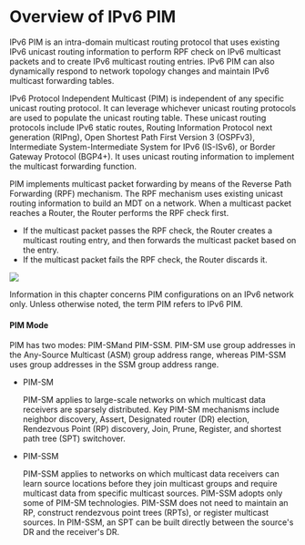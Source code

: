 Overview of IPv6 PIM
====================

IPv6 PIM is an intra-domain multicast routing protocol that uses existing IPv6 unicast routing information to perform RPF check on IPv6 multicast packets and to create IPv6 multicast routing entries. IPv6 PIM can also dynamically respond to network topology changes and maintain IPv6 multicast forwarding tables.

IPv6 Protocol Independent Multicast (PIM) is independent of any specific unicast routing protocol. It can leverage whichever unicast routing protocols are used to populate the unicast routing table. These unicast routing protocols include IPv6 static routes, Routing Information Protocol next generation (RIPng), Open Shortest Path First Version 3 (OSPFv3), Intermediate System-Intermediate System for IPv6 (IS-ISv6), or Border Gateway Protocol (BGP4+). It uses unicast routing information to implement the multicast forwarding function.

PIM implements multicast packet forwarding by means of the Reverse Path Forwarding (RPF) mechanism. The RPF mechanism uses existing unicast routing information to build an MDT on a network. When a multicast packet reaches a Router, the Router performs the RPF check first.

* If the multicast packet passes the RPF check, the Router creates a multicast routing entry, and then forwards the multicast packet based on the entry.
* If the multicast packet fails the RPF check, the Router discards it.

![](../../../../public_sys-resources/note_3.0-en-us.png) 

Information in this chapter concerns PIM configurations on an IPv6 network only. Unless otherwise noted, the term PIM refers to IPv6 PIM.


#### PIM Mode

PIM has two modes: PIM-SMand PIM-SSM. PIM-SM use group addresses in the Any-Source Multicast (ASM) group address range, whereas PIM-SSM uses group addresses in the SSM group address range.

* PIM-SM
  
  PIM-SM applies to large-scale networks on which multicast data receivers are sparsely distributed. Key PIM-SM mechanisms include neighbor discovery, Assert, Designated router (DR) election, Rendezvous Point (RP) discovery, Join, Prune, Register, and shortest path tree (SPT) switchover.
* PIM-SSM
  
  PIM-SSM applies to networks on which multicast data receivers can learn source locations before they join multicast groups and require multicast data from specific multicast sources. PIM-SSM adopts only some of PIM-SM technologies. PIM-SSM does not need to maintain an RP, construct rendezvous point trees (RPTs), or register multicast sources. In PIM-SSM, an SPT can be built directly between the source's DR and the receiver's DR.